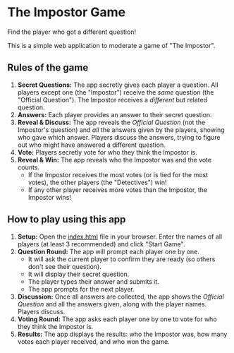 # The Impostor Game

Find the player who got a different question!

This is a simple web application to moderate a game of "The Impostor".

## Rules of the game

1.  **Secret Questions:** The app secretly gives each player a question. All players except one (the "Impostor") receive the *same* question (the "Official Question"). The Impostor receives a *different* but related question.
2.  **Answers:** Each player provides an answer to their secret question.
3.  **Reveal & Discuss:** The app reveals the *Official Question* (not the Impostor's question) and *all* the answers given by the players, showing who gave which answer. Players discuss the answers, trying to figure out who might have answered a different question.
4.  **Vote:** Players secretly vote for who they think the Impostor is.
5.  **Reveal & Win:** The app reveals who the Impostor was and the vote counts.
    *   If the Impostor receives the most votes (or is tied for the most votes), the other players (the "Detectives") win!
    *   If any other player receives more votes than the Impostor, the Impostor wins!

## How to play using this app

1.  **Setup:** Open the [index.html](https://perrutquist.github.io/impostor_game/) file in your browser. Enter the names of all players (at least 3 recommended) and click "Start Game".
2.  **Question Round:** The app will prompt each player one by one.
    *   It will ask the current player to confirm they are ready (so others don't see their question).
    *   It will display their secret question.
    *   The player types their answer and submits it.
    *   The app prompts for the next player.
3.  **Discussion:** Once all answers are collected, the app shows the *Official Question* and all the answers given, along with the player names. Players discuss.
4.  **Voting Round:** The app asks each player one by one to vote for who they think the Impostor is.
5.  **Results:** The app displays the results: who the Impostor was, how many votes each player received, and who won the game.
